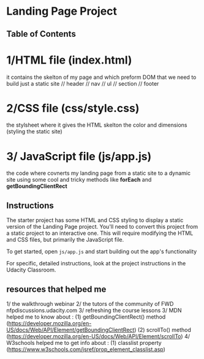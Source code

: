 # Landing Page Project

## Table of Contents

# 1/HTML file (index.html)
it contains the skelton of my page and which preform DOM that we need to build just a static site
    // header 
    // nav 
    // ul 
    // section
    // footer

# 2/CSS file (css/style.css)
the stylsheet where it gives the HTML skelton the color and dimensions (styling the static site)

# 3/ JavaScript file (js/app.js)
the code where covnerts my landing page from a static site to a dynamic site using some cool and tricky methods like **forEach** and **getBoundingClientRect** 


## Instructions

The starter project has some HTML and CSS styling to display a static version of the Landing Page project. You'll need to convert this project from a static project to an interactive one. This will require modifying the HTML and CSS files, but primarily the JavaScript file.

To get started, open `js/app.js` and start building out the app's functionality

For specific, detailed instructions, look at the project instructions in the Udacity Classroom.

## resources that helped me 

1/ the walkthrough webinar
2/ the tutors of the community of FWD   nfpdiscussions.udacity.com
3/ refreshing the course lessons 
3/ MDN helped me to know about :
 (1) getBoundingClientRect() method  (https://developer.mozilla.org/en-US/docs/Web/API/Element/getBoundingClientRect) 
 (2) scrollTo() method (https://developer.mozilla.org/en-US/docs/Web/API/Element/scrollTo)
4/ W3schools helped me to get info about : 
    (1) classlist property (https://www.w3schools.com/jsref/prop_element_classlist.asp)